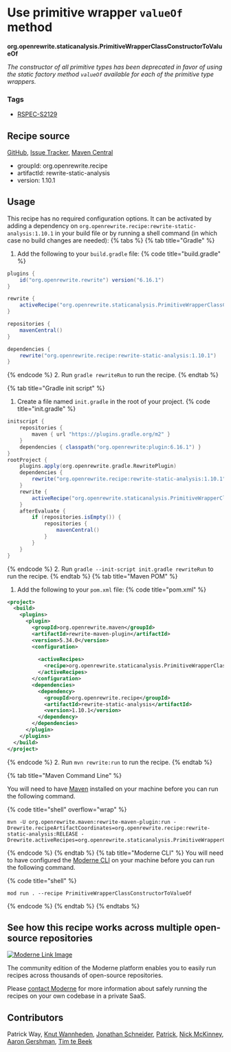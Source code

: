# Use primitive wrapper `valueOf` method

**org.openrewrite.staticanalysis.PrimitiveWrapperClassConstructorToValueOf**

_The constructor of all primitive types has been deprecated in favor of using the static factory method `valueOf` available for each of the primitive type wrappers._

### Tags

* [RSPEC-S2129](https://sonarsource.github.io/rspec/#/rspec/S2129)

## Recipe source

[GitHub](https://github.com/openrewrite/rewrite-static-analysis/blob/main/src/main/java/org/openrewrite/staticanalysis/PrimitiveWrapperClassConstructorToValueOf.java), [Issue Tracker](https://github.com/openrewrite/rewrite-static-analysis/issues), [Maven Central](https://central.sonatype.com/artifact/org.openrewrite.recipe/rewrite-static-analysis/1.10.1/jar)

* groupId: org.openrewrite.recipe
* artifactId: rewrite-static-analysis
* version: 1.10.1


## Usage

This recipe has no required configuration options. It can be activated by adding a dependency on `org.openrewrite.recipe:rewrite-static-analysis:1.10.1` in your build file or by running a shell command (in which case no build changes are needed): 
{% tabs %}
{% tab title="Gradle" %}
1. Add the following to your `build.gradle` file:
{% code title="build.gradle" %}
```groovy
plugins {
    id("org.openrewrite.rewrite") version("6.16.1")
}

rewrite {
    activeRecipe("org.openrewrite.staticanalysis.PrimitiveWrapperClassConstructorToValueOf")
}

repositories {
    mavenCentral()
}

dependencies {
    rewrite("org.openrewrite.recipe:rewrite-static-analysis:1.10.1")
}
```
{% endcode %}
2. Run `gradle rewriteRun` to run the recipe.
{% endtab %}

{% tab title="Gradle init script" %}
1. Create a file named `init.gradle` in the root of your project.
{% code title="init.gradle" %}
```groovy
initscript {
    repositories {
        maven { url "https://plugins.gradle.org/m2" }
    }
    dependencies { classpath("org.openrewrite:plugin:6.16.1") }
}
rootProject {
    plugins.apply(org.openrewrite.gradle.RewritePlugin)
    dependencies {
        rewrite("org.openrewrite.recipe:rewrite-static-analysis:1.10.1")
    }
    rewrite {
        activeRecipe("org.openrewrite.staticanalysis.PrimitiveWrapperClassConstructorToValueOf")
    }
    afterEvaluate {
        if (repositories.isEmpty()) {
            repositories {
                mavenCentral()
            }
        }
    }
}
```
{% endcode %}
2. Run `gradle --init-script init.gradle rewriteRun` to run the recipe.
{% endtab %}
{% tab title="Maven POM" %}
1. Add the following to your `pom.xml` file:
{% code title="pom.xml" %}
```xml
<project>
  <build>
    <plugins>
      <plugin>
        <groupId>org.openrewrite.maven</groupId>
        <artifactId>rewrite-maven-plugin</artifactId>
        <version>5.34.0</version>
        <configuration>
          
          <activeRecipes>
            <recipe>org.openrewrite.staticanalysis.PrimitiveWrapperClassConstructorToValueOf</recipe>
          </activeRecipes>
        </configuration>
        <dependencies>
          <dependency>
            <groupId>org.openrewrite.recipe</groupId>
            <artifactId>rewrite-static-analysis</artifactId>
            <version>1.10.1</version>
          </dependency>
        </dependencies>
      </plugin>
    </plugins>
  </build>
</project>
```
{% endcode %}
2. Run `mvn rewrite:run` to run the recipe.
{% endtab %}

{% tab title="Maven Command Line" %}

You will need to have [Maven](https://maven.apache.org/download.cgi) installed on your machine before you can run the following command.

{% code title="shell" overflow="wrap" %}
```shell
mvn -U org.openrewrite.maven:rewrite-maven-plugin:run -Drewrite.recipeArtifactCoordinates=org.openrewrite.recipe:rewrite-static-analysis:RELEASE -Drewrite.activeRecipes=org.openrewrite.staticanalysis.PrimitiveWrapperClassConstructorToValueOf 
```
{% endcode %}
{% endtab %}
{% tab title="Moderne CLI" %}
You will need to have configured the [Moderne CLI](https://docs.moderne.io/moderne-cli/cli-intro) on your machine before you can run the following command.

{% code title="shell" %}
```shell
mod run . --recipe PrimitiveWrapperClassConstructorToValueOf
```
{% endcode %}
{% endtab %}
{% endtabs %}

## See how this recipe works across multiple open-source repositories

[![Moderne Link Image](/.gitbook/assets/ModerneRecipeButton.png)](https://app.moderne.io/recipes/org.openrewrite.staticanalysis.PrimitiveWrapperClassConstructorToValueOf)

The community edition of the Moderne platform enables you to easily run recipes across thousands of open-source repositories.

Please [contact Moderne](https://moderne.io/product) for more information about safely running the recipes on your own codebase in a private SaaS.

## Contributors
Patrick Way, [Knut Wannheden](mailto:knut@moderne.io), [Jonathan Schneider](mailto:jkschneider@gmail.com), [Patrick](mailto:patway99@gmail.com), [Nick McKinney](mailto:mckinneynicholas@gmail.com), [Aaron Gershman](mailto:aegershman@gmail.com), [Tim te Beek](mailto:timtebeek@gmail.com)
